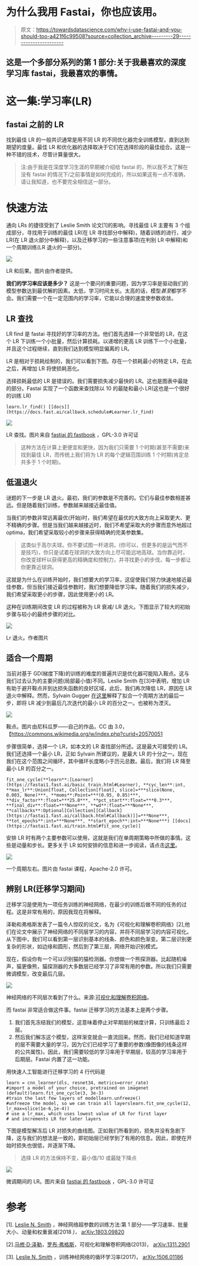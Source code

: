 # 为什么我用 Fastai，你也应该用。

> 原文：<https://towardsdatascience.com/why-i-use-fastai-and-you-should-too-a421f6c99508?source=collection_archive---------29----------------------->

## 这是一个多部分系列的第 1 部分:关于我最喜欢的深度学习库 fastai，我最喜欢的事情。

# 这一集:学习率(LR)

## fastai 之前的 LR

找到最佳 LR 的一般共识通常是用不同 LR 的不同优化器完全训练模型，直到达到期望的度量。最佳 LR 和优化器的选择取决于它们在选择阶段的最佳组合。这是一种不错的技术，尽管计算量很大。

> 注:由于我是在深度学习生涯的早期被介绍给 fastai 的，所以我不太了解在没有 fastai 的情况下/之前事情是如何完成的，所以如果这有一点不准确，请让我知道，也不要完全相信这一部分。

# 快速方法

通向 LRs 的捷径受到了 Leslie Smith 论文[1]的影响。寻找最佳 LR 主要有 3 个组成部分，寻找用于训练的最佳 LR(在 LR 寻找部分中解释)，随着训练的进行，减少 LR(在 LR 退火部分中解释)，以及迁移学习的一些注意事项(在判别 LR 中解释)和一个周期训练(LR 退火的一部分)。

![](img/21419b040febb58c8e408e5b29b81483.png)

LR 和后果。图片由作者提供。

**我们的学习率应该是多少？** 这是一个要问的重要问题，因为学习率是驱动我们的模型参数达到最优解的因素。太低，学习时间太长。太高的话，模型*甚至*都学不会。我们需要一个在一定范围内的学习率，它能以合理的速度使参数收敛。

## LR 查找

LR find 是 fastai 寻找好的学习率的方法。他们首先选择一个非常低的 LR，在这个 LR 下训练一个小批量，然后计算损耗。以递增的更高 LR 训练下一个小批量，并且这个过程继续，直到我们达到模型明显偏离的 LR。

LR 是相对于损耗绘制的，我们可以看到下图。存在一个损耗最小的特定 LR，在此之后，再增加 LR 将使损耗恶化。

选择损耗最低的 LR 是错误的。我们需要损失减少最快的 LR。这也是图表中最陡的部分。Fastai 实现了一个函数来查找除以 10 的最陡和最小 LR(这也是一个很好的训练 LR)

```
learn.lr_find() [[docs]](https://docs.fast.ai/callback.schedule#Learner.lr_find)
```

![](img/fff88dc1a59eb87ce69f2db6856c7128.png)

LR 查找。图片来自 [fastiai 的 fastbook](https://github.com/fastai/fastbook) ，GPL-3.0 许可证

> 这种方法在计算上更便宜和更快，因为我们只需要 1 个时期(甚至不需要)来找到最佳 LR，而传统上我们将为 LR 的每个逻辑范围训练 1 个时期(肯定总共多于 1 个时期)。

## 低温退火

谜题的下一步是 LR 退火。最初，我们的参数是不完善的。它们与最佳参数相差甚远。但是随着我们训练，参数越来越接近最佳值。

当我们的参数非常远离最优(开始)时，我们希望在最优的大致方向上采取更大、更不精确的步骤。但是当我们越来越接近时，我们不希望采取大的步骤而意外地超过 optima，我们希望采取较小的步骤来获得精确的完美参数集。

> 这类似于高尔夫球。你不要试图一杆进洞，(你可以，但更多的是运气而不是技巧)，你只是试着在球洞的大致方向上尽可能远地高球。当你靠近时，你改变球杆以获得更高的精确度和控制力，并寻找更小的步伐，每一步都让你更靠近球洞。

这就是为什么在训练开始时，我们想要大的学习率，这促使我们努力快速地接近最佳参数，但当我们接近最佳参数时，我们想要降低学习率。随着我们的损失减少，我们希望采取更小的步骤，因此使用更小的 LR。

这种在训练期间改变 LR 的过程被称为 LR 衰减/ LR 退火。下图显示了较大的初始步骤与较小的最终步骤的对比。

![](img/b815f690cff9caf6ff072be5680a60d9.png)

Lr 退火。作者图片

## 适合一个周期

当前对基于 GD(梯度下降)的训练的难度的普遍共识是优化器可能陷入鞍点。这与我们过去认为的主要问题(局部最小值)不同。Leslie Smith 在[3]中表明，增加 LR 有助于避开鞍点并到达损失函数的良好区域，此后，我们再次降低 LR，原因在 LR 退火中解释。然而，Sylvain Gugger [在这里](https://sgugger.github.io/the-1cycle-policy.html)解释了拟合一个周期方法的最后一步，即将 LR 减少到最后几次迭代的最小 LR 的百分之一。也被称为湮灭。

![](img/f031c797d216faf1beca7711f60fa412.png)

鞍点。图片由尼科瓜罗——自己的作品，CC 由 3.0，【https://commons.wikimedia.org/w/index.php?curid=20570051 

步骤很简单，选择一个 LR，如本文的 LR 查找部分所述。这是最大可接受的 LR。我们还选择一个最小 LR，正如 Sylvain 所建议的，是最大 LR 的十分之一。现在我们在这个范围之间循环，其中循环长度略小于历元总数。最后，我们将 LR 降至最小 LR 的百分之一。

```
fit_one_cycle(**learn**:[Learner](https://fastai1.fast.ai/basic_train.html#Learner), **cyc_len**:int, **max_lr**:Union[float, Collection[float], slice]=***slice(None, 0.003, None)***, **moms**:Point=***(0.95, 0.85)***, **div_factor**:float=***25.0***, **pct_start**:float=***0.3***, **final_div**:float=***None***, **wd**:float=***None***, **callbacks**:Optional[Collection[[Callback](https://fastai1.fast.ai/callback.html#Callback)]]=***None***, **tot_epochs**:int=***None***, **start_epoch**:int=***None***) [[docs](https://fastai1.fast.ai/train.html#fit_one_cycle)]
```

安排 LR 时有两个主要参数可以使用，这就是我们在单周期策略中所做的事情。这些是动量和步长。更多关于 LR 如何安排的信息和进一步阅读，请点击[这里](https://fastai1.fast.ai/callbacks.one_cycle.html#The-1cycle-policy)。

![](img/9cd281675dd705780c0adc06f329a511.png)

一个周期左右。图片由 fastai 课程，Apache-2.0 许可。

## 辨别 LR(迁移学习期间)

迁移学习是使用为一项任务训练的神经网络，在最少的训练后做不同的任务的过程。这是非常有用的，原因我现在将解释。

泽勒和弗格斯发表了一篇令人惊叹的论文，名为《可视化和理解卷积网络》[2],他们在论文中展示了神经网络的不同层学习的内容，并将不同层学习的内容可视化。从下图中，我们可以看到第一层识别基本的线条、颜色和颜色渐变。第二层识别更复杂的形状，如边缘和圆形，然后到了第三层，网络开始识别模式。

现在，假设你有一个可以识别猫的猫检测器。你想做一个熊探测器。比起随机噪声，猫更像熊，猫探测器的大多数层已经学习了非常有用的参数。所以我们只需要微调模型，改变最后几层。

![](img/076daab8c10e52239752ffab6b12d1a1.png)

神经网络的不同层次看到了什么。来源:[可视化和理解卷积网络](https://arxiv.org/pdf/1311.2901.pdf)。

而 fastai 非常适合做这件事。fastai 迁移学习的方法基本上是两个步骤。

1.  我们首先冻结我们的模型，这意味着停止对早期层的梯度计算，只训练最后 2 层。
2.  然后我们解冻这个模型，这样渐变就会一直流回来。然而，我们已经知道早期的层不需要大量的学习，因为它们已经学习了重要的参数(像图像的线条这样的公共属性)。因此，我们需要较低的学习率用于早期层，较高的学习率用于后期层。Fastai 内置了这一功能。

用快速人工智能进行迁移学习的 4 行代码是

```
learn = cnn_learner(dls, resnet34, metrics=error_rate) 
#import a model of your choice, pretrained on imagenet (default)learn.fit_one_cycle(3, 3e-3) 
#train the last few layers of modellearn.unfreeze() 
#unfreeze the model, so we can train all layerslearn.fit_one_cycle(12, lr_max=slice(1e-6,1e-4))
# use a lr_max, which uses lowest value of LR for first layer
# and increments LR for later layers
```

下图是模型解冻后 LR 对损失的曲线图。正如我们所看到的，损失并没有急剧下降，这与我们的想法是一致的，即初始层已经学到了有用的信息。因此，即使在开始时损失也很低，并逐渐下降。

> 选择 LR 的方法保持不变，最小值/10 或最陡下降点

![](img/0d5536c27caad8ac5f9fc1967ce538eb.png)

微调期间的 LR。图片来自 [fastiai 的 fastbook](https://github.com/fastai/fastbook) ，GPL-3.0 许可证

# 参考

[1]. [Leslie N. Smith](https://arxiv.org/search/cs?searchtype=author&query=Smith%2C+L+N) ，神经网络超参数的训练方法:第 1 部分——学习速率、批量大小、动量和权重衰减(2018 *)，* [arXiv:1803.09820](https://arxiv.org/abs/1803.09820)

[2].[马修·D·泽勒](https://arxiv.org/search/cs?searchtype=author&query=Zeiler%2C+M+D)，[罗布·弗格斯](https://arxiv.org/search/cs?searchtype=author&query=Fergus%2C+R)，可视化和理解卷积网络(2013)， [arXiv:1311.2901](https://arxiv.org/abs/1311.2901)

[3]. [Leslie N. Smith](https://arxiv.org/search/cs?searchtype=author&query=Smith%2C+L+N) ，训练神经网络的循环学习率(2017)， [arXiv:1506.01186](https://arxiv.org/abs/1506.01186)